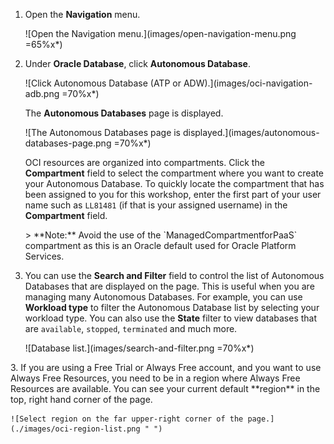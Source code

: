 <!--
    {
        "name":"goto-service-body.md",
        "description":"Navigate to ADB using the OCI Navigation menu. AUTHORS: For expediency, this task uses the ADMIN user/password to open Database Actions. In your workshop, you might want to substitute a different user/password to open Database Actions.",
        "author":"Lauran K. Serhal, Consulting User Assistance Developer",
        "lastUpdated":"Lauran K. Serhal, June 2025"
    }
-->
1. Open the **Navigation** menu.

    ![Open the Navigation menu.](images/open-navigation-menu.png =65%x*)

2. Under **Oracle Database**, click **Autonomous Database**.

    ![Click Autonomous Database (ATP or ADW).](images/oci-navigation-adb.png =70%x*)

    The **Autonomous Databases** page is displayed.

    ![The Autonomous Databases page is displayed.](images/autonomous-databases-page.png =70%x*)

    OCI resources are organized into compartments. Click the **Compartment** field to select the compartment where you want to create your Autonomous Database. <if type="livelabs">To quickly locate the compartment that has been assigned to you for this workshop, enter the first part of your user name such as `LL81481` (if that is your assigned username) in the **Compartment** field.</if>

    <if type="freetier">
    > **Note:** Avoid the use of the `ManagedCompartmentforPaaS` compartment as this is an Oracle default used for Oracle Platform Services.
    </if>

3. You can use the **Search and Filter** field to control the list of Autonomous Databases that are displayed on the page. This is useful when you are managing many Autonomous Databases. For example, you can use **Workload type** to filter the Autonomous Database list by selecting your workload type. You can also use the **State** filter to view databases that are `available`, `stopped`, `terminated` and much more.

    ![Database list.](images/search-and-filter.png =70%x*)

<if type="freetier">
3. If you are using a Free Trial or Always Free account, and you want to use Always Free Resources, you need to be in a region where Always Free Resources are available. You can see your current default **region** in the top, right hand corner of the page.

    ![Select region on the far upper-right corner of the page.](./images/oci-region-list.png " ")
</if>
